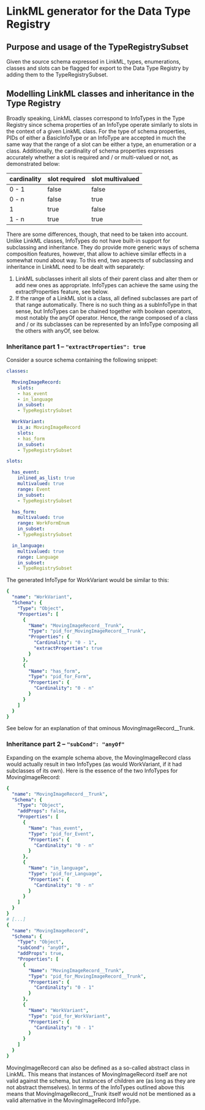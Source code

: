 # LinkML generator for the Data Type Registry

## Purpose and usage of the TypeRegistrySubset

Given the source schema expressed in LinkML, types, enumerations,
classes and slots can be flagged for export to the Data Type Registry
by adding them to the TypeRegistrySubset.

## Modelling LinkML classes and inheritance in the Type Registry

Broadly speaking, LinkML classes correspond to InfoTypes in the Type
Registry since schema properties of an InfoType operate similarly to
slots in the context of a given LinkML class. For the type of schema
properties, PIDs of either a BasicInfoType or an InfoType are accepted
in much the same way that the range of a slot can be either a type, an
enumeration or a class. Additionally, the cardinality of schema
properties expresses accurately whether a slot is required and / or
multi-valued or not, as demonstrated below:

| cardinality | slot required | slot multivalued |
|-------------|---------------|------------------|
| 0 - 1       | false         | false            |
| 0 - n       | false         | true             |
| 1           | true          | false            |
| 1 - n       | true          | true             |

There are some differences, though, that need to be taken into
account. Unlike LinkML classes, InfoTypes do not have built-in support
for subclassing and inheritance. They do provide more generic ways of
schema composition features, however, that allow to achieve similar
effects in a somewhat round about way. To this end, two aspeects of
subclassing and inheritance in LinkML need to be dealt with
separately:

1.  LinkML subclasses inherit all slots of their parent class and
    alter them or add new ones as appropriate. InfoTypes can achieve
    the same using the extractProperties feature, see below.
2.  If the range of a LinkML slot is a class, all defined subclasses
    are part of that range automatically. There is no such thing as a
    subInfoType in that sense, but InfoTypes can be chained together
    with boolean operators, most notably the anyOf operator. Hence,
    the range composed of a class and / or its subclasses can be
    represented by an InfoType composing all the others with anyOf, see below.

### Inheritance part 1 – `"extractProperties": true`

Consider a source schema containing the following snippet:

```yaml
classes:

  MovingImageRecord:
    slots:
    - has_event
    - in_language
    in_subset:
    - TypeRegistrySubset

  WorkVariant:
    is_a: MovingImageRecord
    slots:
    - has_form
    in_subset:
    - TypeRegistrySubset

slots:

  has_event:
    inlined_as_list: true
    multivalued: true
    range: Event
    in_subset:
    - TypeRegistrySubset

  has_form:
    multivalued: true
    range: WorkFormEnum
    in_subset:
    - TypeRegistrySubset

  in_language:
    multivalued: true
    range: Language
    in_subset:
    - TypeRegistrySubset
```

The generated InfoType for WorkVariant would be similar to this:

```yaml
{
  "name": "WorkVariant",
  "Schema": {
    "Type": "Object",
    "Properties": [
      {
        "Name": "MovingImageRecord__Trunk",
        "Type": "pid_for_MovingImageRecord__Trunk",
        "Properties": {
          "Cardinality": "0 - 1",
          "extractProperties": true
        }
      },
      {
        "Name": "has_form",
        "Type": "pid_for_Form",
        "Properties": {
          "Cardinality": "0 - n"
        }
      }
    ]
  }
}
```

See below for an explanation of that ominous MovingImageRecord__Trunk.

### Inheritance part 2 – `"subCond": "anyOf"`

Expanding on the example schema above, the MovingImageRecord class
would actually result in two InfoTypes (as would WorkVariant, if it
had subclasses of its own). Here is the essence of the two InfoTypes
for MovingImageRecord:

```yaml
{
  "name": "MovingImageRecord__Trunk",
  "Schema": {
    "Type": "Object",
    "addProps": false,
    "Properties": [
      {
        "Name": "has_event",
        "Type": "pid_for_Event",
        "Properties": {
          "Cardinality": "0 - n"
        }
      },
      {
        "Name": "in_language",
        "Type": "pid_for_Language",
        "Properties": {
          "Cardinality": "0 - n"
        }
      }
    ]
  }
}
# [...]
{
  "name": "MovingImageRecord",
  "Schema": {
    "Type": "Object",
    "subCond": "anyOf",
    "addProps": true,
    "Properties": [
      {
        "Name": "MovingImageRecord__Trunk",
        "Type": "pid_for_MovingImageRecord__Trunk",
        "Properties": {
          "Cardinality": "0 - 1"
        }
      },
      {
        "Name": "WorkVariant",
        "Type": "pid_for_WorkVariant",
        "Properties": {
          "Cardinality": "0 - 1"
        }
      }
    ]
  }
}
```

MovingImageRecord can also be defined as a so-called abstract class in
LinkML. This means that instances of MovingImageRecord itself are not
valid against the schema, but instances of children are (as long as
they are not abstract themselves). In terms of the InfoTypes outlined
above this means that MovingImageRecord__Trunk itself would not be
mentioned as a valid alternative in the MovingImageRecord InfoType.
